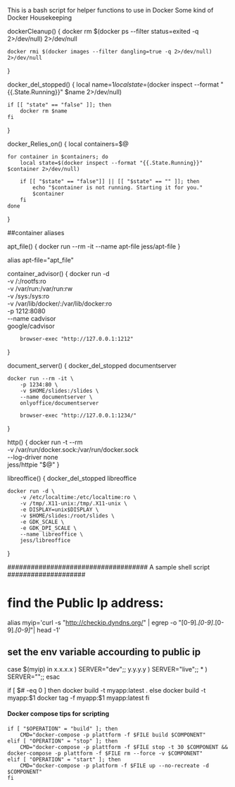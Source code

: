 This is a bash script for helper functions to use in Docker
Some kind of Docker Housekeeping


dockerCleanup() {
	docker rm $(docker ps --filter status=exited -q 2>/dev/null) 2>/dev/null

	docker rmi $(docker images --filter dangling=true -q 2>/dev/null) 2>/dev/null
}

docker_del_stopped() {
	local name=$1
	local state=$(docker inspect --format "{{.State.Running}}" $name 2>/dev/null)

	if [[ "state" == "false" ]]; then
		docker rm $name
	fi
}

docker_Relies_on() {
	local containers=$@

	for container in $containers; do
		local state=$(docker inspect --format "{{.State.Running}}" $container 2>/dev/null)

		if [[ "$state" == "false"]] || [[ "$state" == "" ]]; then
			echo "$container is not running. Starting it for you."
			$container
		fi
	done
}

##container aliases

apt_file() {
	docker run --rm -it --name apt-file jess/apt-file
}

alias apt-file="apt_file"

container_advisor() {
	docker run -d \
		-v /:/rootfs:ro \
		-v /var/run:/var/run:rw \
		-v /sys:/sys:ro \
		-v /var/lib/docker/:/var/lib/docker:ro \
		-p 1212:8080 \
		--name cadvisor \
		google/cadvisor

		browser-exec "http://127.0.0.1:1212"
}

document_server() {
	docker_del_stopped documentserver

	docker run --rm -it \
		-p 1234:80 \
		-v $HOME/slides:/slides \
		--name documentserver \
		onlyoffice/documentserver

		browser-exec "http://127.0.0.1:1234/"
}

http() {
	docker run -t --rm \
		-v /var/run/docker.sock:/var/run/docker.sock \
		--log-driver none \
		jess/httpie "$@"
}


libreoffice() {
	docker_del_stopped libreoffice

	docker run -d \
		-v /etc/localtime:/etc/localtime:ro \
		-v /tmp/.X11-unix:/tmp/.X11-unix \
		-e DISPLAY=unix$DISPLAY \
		-v $HOME/slides:/root/slides \
		-e GDK_SCALE \
		-e GDK_DPI_SCALE \
		--name libreoffice \
		jess/libreoffice
}



 #################################### A sample shell script ####################

 # find the Public Ip address:

 alias myip='curl -s "http://checkip.dyndns.org/" | egrep -o "[0-9]*\.[0-9]*\.[0-9]*\.[0-9]*"| head -1'
 ## set the env variable accourding to public ip

 case $(myip) in 
 	x.x.x.x ) SERVER="dev";;
 	y.y.y.y ) SERVER="live";;
 	* ) SERVER="";;
 esac

 if [ $# -eq 0 ]
 	then
 		docker build -t myapp:latest .
 else
 		docker build -t myapp:$1
 		docker tag -f myapp:$1 myapp:latest
 fi


#### Docker compose tips for scripting
```
if [ "$OPERATION" = "build" ]; then
	CMD="docker-compose -p plattform -f $FILE build $COMPONENT"
elif [ "OPERATION" = "stop" ]; then
	CMD="docker-compose -p plattform -f $FILE stop -t 30 $COMPONENT && docker-compose -p plattform -f $FILE rm --force -v $COMPONENT"
elif [ "OPERATION" = "start" ]; then
	CMD="docker-compose -p platform -f $FILE up --no-recreate -d $COMPONENT"
fi
```
